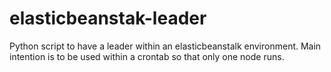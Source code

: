 # elasticbeanstak-leader

Python script to have a leader within an elasticbeanstalk environment. Main intention is to be used within a crontab so that only one node runs.
